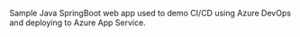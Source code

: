 Sample Java SpringBoot web app used to demo CI/CD using Azure DevOps and deploying to Azure App Service.



